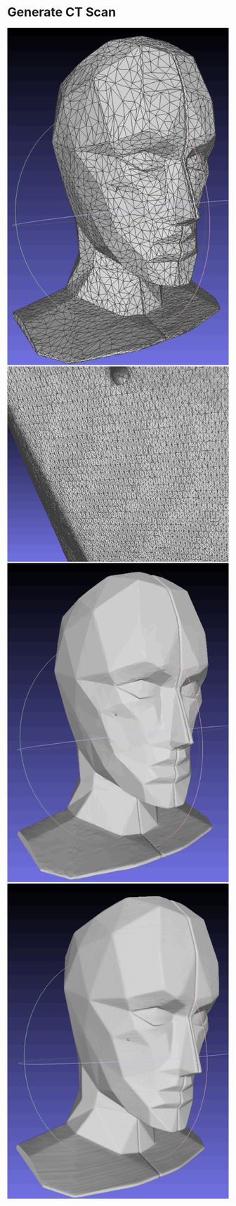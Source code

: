 # Generate CT Scan

![](head_simplifyed_faces.png)
![](head_faces.png)
![](head.png)
![](head_simplifyed.png)